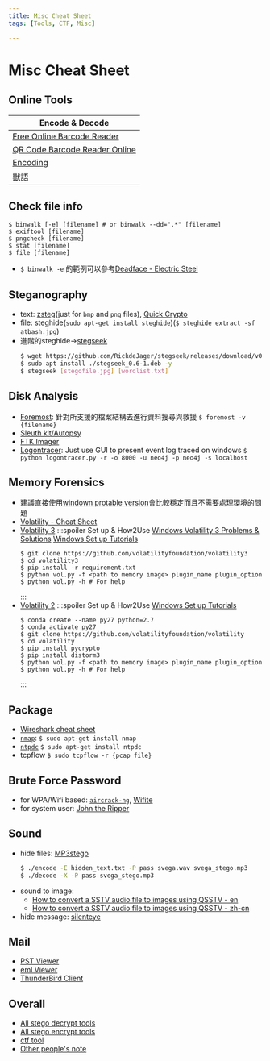 ```yaml
---
title: Misc Cheat Sheet
tags: [Tools, CTF, Misc]

---
```


# Misc Cheat Sheet
## Online Tools
| Encode & Decode |
| -------- |
|[Free Online Barcode Reader](https://online-barcode-reader.inliteresearch.com/)|
|[QR Code Barcode Reader Online](https://products.aspose.app/barcode/recognize/qr#/recognized)|
| [Encoding](https://emn178.github.io/online-tools/index.html)|
| [獸語](https://roar.iiilab.com/)|

## Check file info
```bash!
$ binwalk [-e] [filename] # or binwalk --dd=".*" [filename]
$ exiftool [filename]
$ pngcheck [filename]
$ stat [filename]
$ file [filename]
```
* `$ binwalk -e` 的範例可以參考[Deadface - Electric Steel ](https://hackmd.io/@SBK6401/BJgwrxWM6#Electric-Steel)
## Steganography
* text: [zsteg](https://github.com/zed-0xff/zsteg)(just for `bmp` and `png` files), [Quick Crypto](http://quickcrypto.com/download.html)
* file: steghide(`sudo apt-get install steghide`)(`$ steghide extract -sf atbash.jpg`)
* 進階的steghide$\to$[stegseek](https://github.com/RickdeJager/stegseek)
    ```bash
    $ wget https://github.com/RickdeJager/stegseek/releases/download/v0.6/stegseek_0.6-1.deb
    $ sudo apt install ./stegseek_0.6-1.deb -y
    $ stegseek [stegofile.jpg] [wordlist.txt]
    ```
## Disk Analysis
* [Foremost](https://darkranger.no-ip.org/archives/v5/document/linux/foremost_recovery.htm): 針對所支援的檔案結構去進行資料搜尋與救援
    `$ foremost -v {filename}`
* [Sleuth kit/Autopsy](https://blog.csdn.net/wxh0000mm/article/details/99447206)
* [FTK Imager](https://www.exterro.com/ftk-imager)
* [Logontracer](https://hackmd.io/@SBK6401/SJOwGrUfa): Just use GUI to present event log traced on windows
    `$ python logontracer.py -r -o 8000 -u neo4j -p neo4j -s localhost`

## Memory Forensics
* 建議直接使用[windown protable version](https://www.volatilityfoundation.org/releases)會比較穩定而且不需要處理環境的問題
* [Volatility - Cheat Sheet](https://hackmd.io/@TuX-/BymMpKd0s)
* [Volatility 3](https://github.com/volatilityfoundation/volatility3)
    :::spoiler Set up & How2Use
    [Windows Volatility 3 Problems & Solutions](https://blog.csdn.net/u011250160/article/details/120461405)
    [Windows Set up Tutorials](https://volatility3.readthedocs.io/en/latest/getting-started-windows-tutorial.html)
    ```bash!
    $ git clone https://github.com/volatilityfoundation/volatility3
    $ cd volatility3
    $ pip install -r requirement.txt
    $ python vol.py -f <path to memory image> plugin_name plugin_option
    $ python vol.py -h # For help
    ```
    :::
* [Volatility 2](https://github.com/volatilityfoundation/volatility)
    :::spoiler Set up & How2Use
    [Windows Set up Tutorials](https://volatility3.readthedocs.io/en/latest/getting-started-windows-tutorial.html)
    ```bash!
    $ conda create --name py27 python=2.7
    $ conda activate py27
    $ git clone https://github.com/volatilityfoundation/volatility
    $ cd volatility
    $ pip install pycrypto
    $ pip install distorm3
    $ python vol.py -f <path to memory image> plugin_name plugin_option
    $ python vol.py -h # For help
    ```
    :::

## Package
* [Wireshark cheat sheet](https://packetlife.net/blog/2008/oct/18/cheat-sheets-tcpdump-and-wireshark/)
* [`nmap`](http://www.osslab.tw/books/linux-administration/page/nmap-%E5%B8%B8%E7%94%A8%E6%8C%87%E4%BB%A4%E9%9B%86):
    `$ sudo apt-get install nmap`
* [`ntpdc`](https://www.ibm.com/docs/zh-tw/aix/7.3?topic=n-ntpdc4-command)
    `$ sudo apt-get install ntpdc`
* tcpflow
    `$ sudo tcpflow -r {pcap file}`

## Brute Force Password
* for WPA/Wifi based: [`aircrack-ng`](https://linuxhint.com/install_aircrack-ng_ubuntu/), [Wifite](https://ithelp.ithome.com.tw/articles/10280928)
* for system user: [John the Ripper](https://ithelp.ithome.com.tw/articles/10300529)

## Sound
* hide files: [MP3stego](https://www.petitcolas.net/steganography/mp3stego/)
    ```bash
    $ ./encode -E hidden_text.txt -P pass svega.wav svega_stego.mp3
    $ ./decode -X -P pass svega_stego.mp3
    ```
* sound to image:
    * [How to convert a SSTV audio file to images using QSSTV - en](https://ourcodeworld.com/articles/read/956/how-to-convert-decode-a-slow-scan-television-transmissions-sstv-audio-file-to-images-using-qsstv-in-ubuntu-18-04)
    * [How to convert a SSTV audio file to images using QSSTV - zh-cn](https://www.srcmini.com/62326.html)
* hide message: [silenteye](https://sourceforge.net/projects/silenteye/)

## Mail
* [PST Viewer](https://goldfynch.com/goldfynch-pst-viewer)
* [eml Viewer](https://products.groupdocs.app/zh-hant/viewer/eml)
* [ThunderBird Client](https://www.thunderbird.net/zh-TW/)
## Overall
* [All stego decrypt tools](https://aperisolve.fr/)
* [All stego encrypt tools](https://tools.miku.ac/)
* [ctf tool](http://www.ctftools.com/)
* [Other people's note](https://w1a2d3s4q5e6.blogspot.com/2016/06/blog-post.html)



